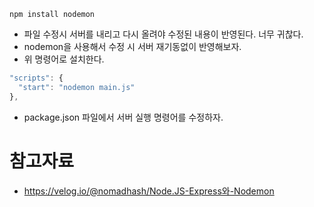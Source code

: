 ```shell
npm install nodemon
```
* 파일 수정시 서버를 내리고 다시 올려야 수정된 내용이 반영된다. 너무 귀찮다.
* nodemon을 사용해서 수정 시 서버 재기동없이 반영해보자.
* 위 명령어로 설치한다.

```javascript
"scripts": {
  "start": "nodemon main.js"
},
```
* package.json 파일에서 서버 실행 명령어를 수정하자.

# 참고자료
* https://velog.io/@nomadhash/Node.JS-Express와-Nodemon
